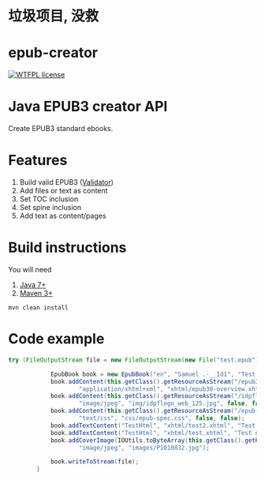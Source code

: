 # 垃圾项目, 没救

# epub-creator
[![WTFPL license](http://img.shields.io/badge/License-MIT-blue.svg)](http://opensource.org/licenses/MIT)

# Java EPUB3 creator API

Create EPUB3 standard ebooks. 

# Features
1. Build valid EPUB3 ([Validator](http://validator.idpf.org/))
2. Add files or text as content
3. Set TOC inclusion
4. Set spine inclusion
5. Add text as content/pages

# Build instructions

You will need

1. [Java 7+](http://www.oracle.com/technetwork/java/javase/downloads/jdk7-downloads-1880260.html)
2. [Maven 3+](https://maven.apache.org/download.cgi)

```
mvn clean install
```


# Code example

```java
try (FileOutputStream file = new FileOutputStream(new File("test.epub"))) {

            EpubBook book = new EpubBook("en", "Samuel .-__Id1", "Test Book", "Samuel Holtzkampf");
            book.addContent(this.getClass().getResourceAsStream("/epub30-overview.xhtml"),
                    "application/xhtml+xml", "xhtml/epub30-overview.xhtml", true, true).setId("Overview");
            book.addContent(this.getClass().getResourceAsStream("/idpflogo_web_125.jpg"),
                    "image/jpeg", "img/idpflogo_web_125.jpg", false, false);
            book.addContent(this.getClass().getResourceAsStream("/epub-spec.css"),
                    "text/css", "css/epub-spec.css", false, false);
            book.addTextContent("TestHtml", "xhtml/test2.xhtml", "Test one two four!!!!!\nTesting two").setToc(true);
            book.addTextContent("TestHtml", "xhtml/test.xhtml", "Test one two three\nTesting two").setToc(true);
            book.addCoverImage(IOUtils.toByteArray(this.getClass().getResourceAsStream("/P1010832.jpg")),
                    "image/jpeg", "images/P1010832.jpg");

            book.writeToStream(file);
        }
```
